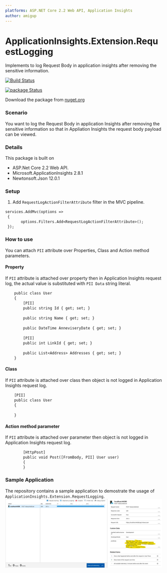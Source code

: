 ```yaml
---
platforms: ASP.NET Core 2.2 Web API, Application Insights
author: amigup
---
```


# ApplicationInsights.Extension.RequestLogging
Implements to log Request Body in application insights after removing the sensitive information.

[![Build Status](https://dev.azure.com/amigup/amigup/_apis/build/status/amigup.ApplicationInsights.Extension.RequestLogging)](https://dev.azure.com/amigup/amigup/_apis/build/status/amigup.ApplicationInsights.Extension.RequestLogging)

[![package Status](https://img.shields.io/nuget/v/ApplicationInsights.Extension.RequestLogging.svg?style=flat)](https://img.shields.io/nuget/v/ApplicationInsights.Extension.RequestLogging.svg?style=flat)

Download the package from [nuget.org](https://www.nuget.org/packages/ApplicationInsights.Extension.RequestLogging)

### Scenario

You want to log the Request Body in application Insights after removing the sensitive information so that in Appliation Insights the request body payload can be viewed.

### Details

This package is built on 
- ASP.Net Core 2.2 Web API.
- Microsoft.ApplicationInsights 2.8.1
- Newtonsoft.Json 12.0.1

### Setup

1. Add `RequestLogActionFilterAttribute` filter in the MVC pipeline.
```
services.AddMvc(options =>
 {
       options.Filters.Add<RequestLogActionFilterAttribute>();
 });
```

### How to use

You can attach `PII` attribute over Properties, Class and Action method parameters.

#### Property

If `PII` attribute is attached over property then in Application Insights request log, the actual value is substituted with `PII Data` string literal.

```
    public class User
    {
        [PII]
        public string Id { get; set; }

        public string Name { get; set; }

        public DateTime AnneviseryDate { get; set; }

        [PII]
        public int LinkId { get; set; }

        public List<Address> Addresses { get; set; }
    }
```

#### Class

If `PII` attribute is attached over class then object is not logged in Application Insights request log.

```
    [PII]
    public class User
    {
        
    }
```

#### Action method parameter

If `PII` attribute is attached over parameter then object is not logged in Application Insights request log.

```
        [HttpPost]
        public void Post([FromBody, PII] User user)
        {
        }
```

### Sample Application
The repository contains a sample application to demostrate the usage of `ApplicationInsights.Extension.RequestLogging`.
![Application Insights](./ApplicationInsightsRequetJsonBody.jpg)
